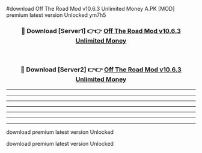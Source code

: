 #download Off The Road Mod v10.6.3 Unlimited Money A.PK [MOD] premium latest version Unlocked ym7h5 



<div align="center">
<h3>🔴 Download [Server1] 👉👉 <a href="https://download1apk.web.app/">Off The Road Mod v10.6.3 Unlimited Money</a></h3><br>

<h3>🔴 Download [Server2] 👉👉 <a href="https://download1apk.web.app/">Off The Road Mod v10.6.3 Unlimited Money</a></h3>
</div>





----------------------------------------------------------

----------------------------------------------------------

----------------------------------------------------------

----------------------------------------------------------

----------------------------------------------------------

----------------------------------------------------------

----------------------------------------------------------

download premium latest version Unlocked

download premium latest version Unlocked
